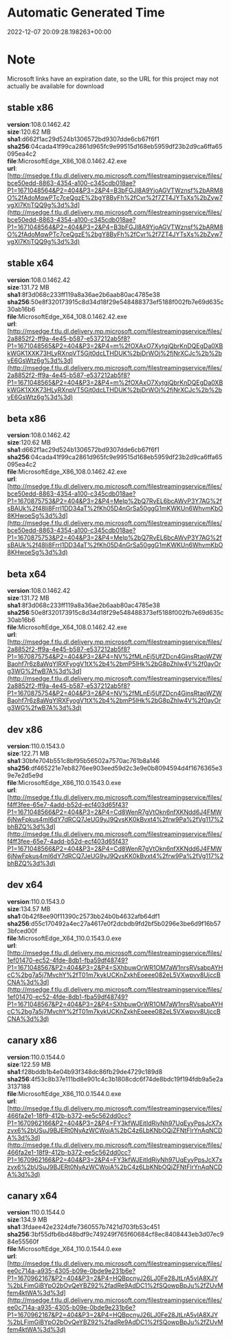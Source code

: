 # Automatic Generated Time
2022-12-07 20:09:28.198263+00:00

# Note
Microsoft links have an expiration date, so the URL for this project may not actually be available for download

## stable x86
**version**:108.0.1462.42  
**size**:120.62 MB  
**sha1**:d662f1ac29d524b1306572bd9307dde6cb67f6f1  
**sha256**:04cada41f99ca2861d965fc9e99515d168eb5959df23b2d9ca6ffa65095ea4c2  
**file**:MicrosoftEdge_X86_108.0.1462.42.exe  
**url**:[http://msedge.f.tlu.dl.delivery.mp.microsoft.com/filestreamingservice/files/bce50edd-8863-4354-a100-c345cdb018ae?P1=1671048564&P2=404&P3=2&P4=B3bFGJl8A9YjoAGVTWznsf%2bARM8O%2fAdoMqwPTc7ceQgzE%2bgY8ByFh%2fCvr%2f7ZT4JYTsXs%2bZyw7vgXl7KtjTQQ9g%3d%3d](http://msedge.f.tlu.dl.delivery.mp.microsoft.com/filestreamingservice/files/bce50edd-8863-4354-a100-c345cdb018ae?P1=1671048564&P2=404&P3=2&P4=B3bFGJl8A9YjoAGVTWznsf%2bARM8O%2fAdoMqwPTc7ceQgzE%2bgY8ByFh%2fCvr%2f7ZT4JYTsXs%2bZyw7vgXl7KtjTQQ9g%3d%3d)  

## stable x64
**version**:108.0.1462.42  
**size**:131.72 MB  
**sha1**:8f3d068c233ff119a8a36ae2b6aab80ac4785e38  
**sha256**:50e8f320173915c8d34d18f29e548488373ef5188f002fb7e69d635c30ab16b6  
**file**:MicrosoftEdge_X64_108.0.1462.42.exe  
**url**:[http://msedge.f.tlu.dl.delivery.mp.microsoft.com/filestreamingservice/files/2a8852f2-ff9a-4e45-b587-e537212ab5f8?P1=1671048565&P2=404&P3=2&P4=m%2fOXAxO7XytgjQbrKnDQEgDa0XBkWGK1XXK73HLyRXnpVT5Gjt0dcLTHDUK%2bjDrWOj%2fjNrXCJc%2b%2bvE6GsWtz6g%3d%3d](http://msedge.f.tlu.dl.delivery.mp.microsoft.com/filestreamingservice/files/2a8852f2-ff9a-4e45-b587-e537212ab5f8?P1=1671048565&P2=404&P3=2&P4=m%2fOXAxO7XytgjQbrKnDQEgDa0XBkWGK1XXK73HLyRXnpVT5Gjt0dcLTHDUK%2bjDrWOj%2fjNrXCJc%2b%2bvE6GsWtz6g%3d%3d)  

## beta x86
**version**:108.0.1462.42  
**size**:120.62 MB  
**sha1**:d662f1ac29d524b1306572bd9307dde6cb67f6f1  
**sha256**:04cada41f99ca2861d965fc9e99515d168eb5959df23b2d9ca6ffa65095ea4c2  
**file**:MicrosoftEdge_X86_108.0.1462.42.exe  
**url**:[http://msedge.f.tlu.dl.delivery.mp.microsoft.com/filestreamingservice/files/bce50edd-8863-4354-a100-c345cdb018ae?P1=1670875753&P2=404&P3=2&P4=MeIp%2bQ7RvEL6bcAWvP3Y7AG%2fsBAUk%2f48Ii8FrrI1DD34aT%2fKh05D4nGrSa50ggG1mKWKUn6WhvmKbO8KHwoeSg%3d%3d](http://msedge.f.tlu.dl.delivery.mp.microsoft.com/filestreamingservice/files/bce50edd-8863-4354-a100-c345cdb018ae?P1=1670875753&P2=404&P3=2&P4=MeIp%2bQ7RvEL6bcAWvP3Y7AG%2fsBAUk%2f48Ii8FrrI1DD34aT%2fKh05D4nGrSa50ggG1mKWKUn6WhvmKbO8KHwoeSg%3d%3d)  

## beta x64
**version**:108.0.1462.42  
**size**:131.72 MB  
**sha1**:8f3d068c233ff119a8a36ae2b6aab80ac4785e38  
**sha256**:50e8f320173915c8d34d18f29e548488373ef5188f002fb7e69d635c30ab16b6  
**file**:MicrosoftEdge_X64_108.0.1462.42.exe  
**url**:[http://msedge.f.tlu.dl.delivery.mp.microsoft.com/filestreamingservice/files/2a8852f2-ff9a-4e45-b587-e537212ab5f8?P1=1670875754&P2=404&P3=2&P4=NV%2fMLnEj5UfZDcn4GinsRtaoWZWBaohf7r6z8aWqYlRXFyogV1tX%2b4%2bmP5lHk%2bG8pZhlw4V%2f0ayOrg3WG%2fwB7A%3d%3d](http://msedge.f.tlu.dl.delivery.mp.microsoft.com/filestreamingservice/files/2a8852f2-ff9a-4e45-b587-e537212ab5f8?P1=1670875754&P2=404&P3=2&P4=NV%2fMLnEj5UfZDcn4GinsRtaoWZWBaohf7r6z8aWqYlRXFyogV1tX%2b4%2bmP5lHk%2bG8pZhlw4V%2f0ayOrg3WG%2fwB7A%3d%3d)  

## dev x86
**version**:110.0.1543.0  
**size**:122.71 MB  
**sha1**:30bfe704b551c8bf95b56502a7570ac761b8a146  
**sha256**:df465221e7eb8276ee903eed59d2c3e9e0b8094594d4f1676365e39e7e2d5e9d  
**file**:MicrosoftEdge_X86_110.0.1543.0.exe  
**url**:[http://msedge.f.tlu.dl.delivery.mp.microsoft.com/filestreamingservice/files/f4ff3fee-65e7-4add-b52d-ecf403d65f43?P1=1671048566&P2=404&P3=2&P4=Cd8WenR7gVtOkn6nfXKNdd6J4FMW6jNwFpkus4mI6dY7dRCQ7JeUG9yJ9QvsKK0kBvxt4%2frw9Pa%2fVg117%2bhBZQ%3d%3d](http://msedge.f.tlu.dl.delivery.mp.microsoft.com/filestreamingservice/files/f4ff3fee-65e7-4add-b52d-ecf403d65f43?P1=1671048566&P2=404&P3=2&P4=Cd8WenR7gVtOkn6nfXKNdd6J4FMW6jNwFpkus4mI6dY7dRCQ7JeUG9yJ9QvsKK0kBvxt4%2frw9Pa%2fVg117%2bhBZQ%3d%3d)  

## dev x64
**version**:110.0.1543.0  
**size**:134.57 MB  
**sha1**:0b42f8ee90f11390c2573bb24b0b4632afb64df1  
**sha256**:d55c170492a4ec27a4617e0f2dcbdb9fd2bf5b0296e3be6d9f16b573bfced00f  
**file**:MicrosoftEdge_X64_110.0.1543.0.exe  
**url**:[http://msedge.f.tlu.dl.delivery.mp.microsoft.com/filestreamingservice/files/1ef01470-ec52-4fde-8db1-fba59df48749?P1=1671048567&P2=404&P3=2&P4=SXhbuwOrWR1OM7aW1nrsRVsabpAYHcC%2bg7a5j7MvchY%2fT01m7kykUCKnZxkhEoeee082eL5VXwpvv8UjccBCNA%3d%3d](http://msedge.f.tlu.dl.delivery.mp.microsoft.com/filestreamingservice/files/1ef01470-ec52-4fde-8db1-fba59df48749?P1=1671048567&P2=404&P3=2&P4=SXhbuwOrWR1OM7aW1nrsRVsabpAYHcC%2bg7a5j7MvchY%2fT01m7kykUCKnZxkhEoeee082eL5VXwpvv8UjccBCNA%3d%3d)  

## canary x86
**version**:110.0.1544.0  
**size**:122.59 MB  
**sha1**:f28bddb1b4e04b93f348dc86fb29de4729c189d8  
**sha256**:4f53c8b37e111bd8e901c4c3b1808cdc6f74de8bdc19f194fdb9a5e2a3137188  
**file**:MicrosoftEdge_X86_110.0.1544.0.exe  
**url**:[http://msedge.f.tlu.dl.delivery.mp.microsoft.com/filestreamingservice/files/466fa2e1-18f9-412b-b372-ee5c562dd0cc?P1=1670962166&P2=404&P3=2&P4=FY3kfWJEitIdRiyNh97UqEyyPpsJcX7xzvx6%2bUSuJ9BJERt0NyAzWCWojA%2bC4z6LbKNbOQjZFNtFlrYnAqNCDA%3d%3d](http://msedge.f.tlu.dl.delivery.mp.microsoft.com/filestreamingservice/files/466fa2e1-18f9-412b-b372-ee5c562dd0cc?P1=1670962166&P2=404&P3=2&P4=FY3kfWJEitIdRiyNh97UqEyyPpsJcX7xzvx6%2bUSuJ9BJERt0NyAzWCWojA%2bC4z6LbKNbOQjZFNtFlrYnAqNCDA%3d%3d)  

## canary x64
**version**:110.0.1544.0  
**size**:134.9 MB  
**sha1**:3fdaee42e2324dfe7360557b7421d703fb53c451  
**sha256**:3bf55dfb6bd48bdf9c749249f765f60684cf8ec8408443eb3d07ec984e55560f  
**file**:MicrosoftEdge_X64_110.0.1544.0.exe  
**url**:[http://msedge.f.tlu.dl.delivery.mp.microsoft.com/filestreamingservice/files/ee0c714a-a935-4305-b09e-0bde9e231b6e?P1=1670962167&P2=404&P3=2&P4=HQBpcnyJ26LJ0Fe28JtLrA5vIA8XJY%2bLFimGiBYpO2bOvQeYBZ92%2fadRe9AdDC1%2fSQowpBpJu%2fZUvMfem4ktWA%3d%3d](http://msedge.f.tlu.dl.delivery.mp.microsoft.com/filestreamingservice/files/ee0c714a-a935-4305-b09e-0bde9e231b6e?P1=1670962167&P2=404&P3=2&P4=HQBpcnyJ26LJ0Fe28JtLrA5vIA8XJY%2bLFimGiBYpO2bOvQeYBZ92%2fadRe9AdDC1%2fSQowpBpJu%2fZUvMfem4ktWA%3d%3d)  

